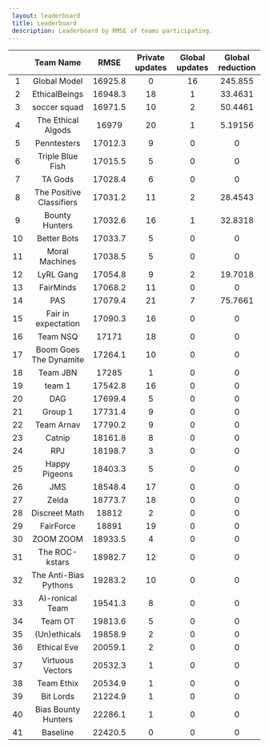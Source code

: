 ```yaml
---
 layout: leaderboard 
 title: Leaderboard
 description: Leaderboard by RMSE of teams participating. 
---
```

|    | Team Name                |    RMSE |   Private updates |   Global updates |   Global reduction |
|:--:|:------------------------:|:-------:|:-----------------:|:----------------:|:------------------:|
|  1 | Global Model             | 16925.8 |                 0 |               16 |          245.855   |
|  2 | EthicalBeings            | 16948.3 |                18 |                1 |           33.4631  |
|  3 | soccer squad             | 16971.5 |                10 |                2 |           50.4461  |
|  4 | The Ethical Algods       | 16979   |                20 |                1 |            5.19156 |
|  5 | Penntesters              | 17012.3 |                 9 |                0 |            0       |
|  6 | Triple Blue Fish         | 17015.5 |                 5 |                0 |            0       |
|  7 | TA Gods                  | 17028.4 |                 6 |                0 |            0       |
|  8 | The Positive Classifiers | 17031.2 |                11 |                2 |           28.4543  |
|  9 | Bounty Hunters           | 17032.6 |                16 |                1 |           32.8318  |
| 10 | Better Bots              | 17033.7 |                 5 |                0 |            0       |
| 11 | Moral Machines           | 17038.5 |                 5 |                0 |            0       |
| 12 | LyRL Gang                | 17054.8 |                 9 |                2 |           19.7018  |
| 13 | FairMinds                | 17068.2 |                11 |                0 |            0       |
| 14 | PAS                      | 17079.4 |                21 |                7 |           75.7661  |
| 15 | Fair in expectation      | 17090.3 |                16 |                0 |            0       |
| 16 | Team NSQ                 | 17171   |                18 |                0 |            0       |
| 17 | Boom Goes The Dynamite   | 17264.1 |                10 |                0 |            0       |
| 18 | Team JBN                 | 17285   |                 1 |                0 |            0       |
| 19 | team 1                   | 17542.8 |                16 |                0 |            0       |
| 20 | DAG                      | 17699.4 |                 5 |                0 |            0       |
| 21 | Group 1                  | 17731.4 |                 9 |                0 |            0       |
| 22 | Team Arnav               | 17790.2 |                 9 |                0 |            0       |
| 23 | Catnip                   | 18161.8 |                 8 |                0 |            0       |
| 24 | RPJ                      | 18198.7 |                 3 |                0 |            0       |
| 25 | Happy Pigeons            | 18403.3 |                 5 |                0 |            0       |
| 26 | JMS                      | 18548.4 |                17 |                0 |            0       |
| 27 | Zelda                    | 18773.7 |                18 |                0 |            0       |
| 28 | Discreet Math            | 18812   |                 2 |                0 |            0       |
| 29 | FairForce                | 18891   |                19 |                0 |            0       |
| 30 | ZOOM ZOOM                | 18933.5 |                 4 |                0 |            0       |
| 31 | The ROC-kstars           | 18982.7 |                12 |                0 |            0       |
| 32 | The Anti-Bias Pythons    | 19283.2 |                10 |                0 |            0       |
| 33 | AI-ronical Team          | 19541.3 |                 8 |                0 |            0       |
| 34 | Team OT                  | 19813.6 |                 5 |                0 |            0       |
| 35 | (Un)ethicals             | 19858.9 |                 2 |                0 |            0       |
| 36 | Ethical Eve              | 20059.1 |                 2 |                0 |            0       |
| 37 | Virtuous Vectors         | 20532.3 |                 1 |                0 |            0       |
| 38 | Team Ethix               | 20534.9 |                 1 |                0 |            0       |
| 39 | Bit Lords                | 21224.9 |                 1 |                0 |            0       |
| 40 | Bias Bounty Hunters      | 22286.1 |                 1 |                0 |            0       |
| 41 | Baseline                 | 22420.5 |                 0 |                0 |            0       |